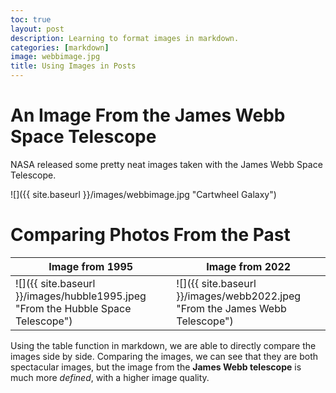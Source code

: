 ```yaml
---
toc: true
layout: post
description: Learning to format images in markdown.
categories: [markdown]
image: webbimage.jpg
title: Using Images in Posts
---
```


# An Image From the James Webb Space Telescope

NASA released some pretty neat images taken with the James Webb Space Telescope.

![]({{ site.baseurl }}/images/webbimage.jpg "Cartwheel Galaxy")

# Comparing Photos From the Past

| Image from 1995 | Image from 2022 |
|-|-|
| ![]({{ site.baseurl }}/images/hubble1995.jpeg "From the Hubble Space Telescope") | ![]({{ site.baseurl }}/images/webb2022.jpeg "From the James Webb Telescope") |

Using the table function in markdown, we are able to directly compare the images side by side. Comparing the images, we can see that they are both spectacular images, but the image from the **James Webb telescope** is much more *defined*, with a higher image quality. 
